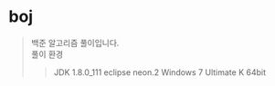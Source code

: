 # boj
> 백준 알고리즘 풀이입니다.<br>
> 풀이 환경<br>
>> JDK 1.8.0_111
>> eclipse neon.2
>> Windows 7 Ultimate K 64bit
